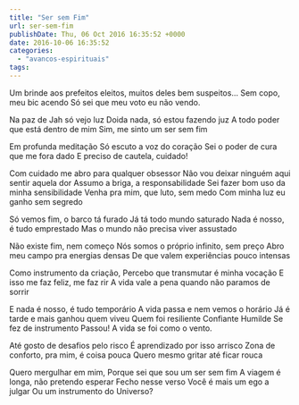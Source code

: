 ```yaml
---
title: "Ser sem Fim"
url: ser-sem-fim
publishDate: Thu, 06 Oct 2016 16:35:52 +0000
date: 2016-10-06 16:35:52
categories: 
  - "avancos-espirituais"
tags: 
---
```

Um brinde aos prefeitos eleitos,
muitos deles bem suspeitos...
Sem copo, meu bic acendo
Só sei que meu voto eu não vendo.

Na paz de Jah só vejo luz
Doida nada, só estou fazendo juz
A todo poder que está dentro de mim
Sim, me sinto um ser sem fim

Em profunda meditação
Só escuto a voz do coração
Sei o poder de cura que me fora dado
E preciso de cautela, cuidado!

Com cuidado me abro para qualquer obsessor
Não vou deixar ninguém aqui sentir aquela dor
Assumo a briga, a responsabilidade
Sei fazer bom uso da minha sensibilidade
Venha pra mim, que luto, sem medo
Com minha luz eu ganho sem segredo

Só vemos fim, o barco tá furado
Já tá todo mundo saturado
Nada é nosso, é tudo emprestado
Mas o mundo não precisa viver assustado

Não existe fim, nem começo
Nós somos o próprio infinito, sem preço
Abro meu campo pra energias densas
De que valem experiências pouco intensas

Como instrumento da criação,
Percebo que transmutar é minha vocação
E isso me faz feliz, me faz rir
A vida vale a pena quando não paramos de sorrir

E nada é nosso, é tudo temporário
A vida passa e nem vemos o horário
Já é tarde e mais ganhou quem viveu
Quem foi resiliente
Confiante
Humilde
Se fez de instrumento
Passou! A vida se foi como o vento.

Até gosto de desafios pelo risco
É aprendizado por isso arrisco
Zona de conforto, pra mim, é coisa pouca
Quero mesmo gritar até ficar rouca

Quero mergulhar em mim,
Porque sei que sou um ser sem fim
A viagem é longa, não pretendo esperar
Fecho nesse verso
Você é mais um ego a julgar
Ou um instrumento do Universo?

